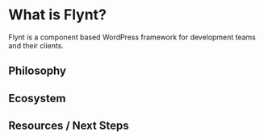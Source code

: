 # What is Flynt?

Flynt is a component based WordPress framework for development teams and their clients.


## Philosophy
<!-- TODO: Write this section. -->

## Ecosystem
<!-- TODO: Write this section. -->

## Resources / Next Steps
<!-- TODO: Write this section. -->
